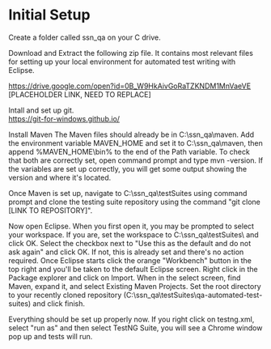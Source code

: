 Initial Setup
================

Create a folder called ssn_qa on your C drive.

Download and Extract the following zip file.  It contains most relevant files for setting up your local environment for automated test writing with Eclipse.

https://drive.google.com/open?id=0B_W9HkAivGoRaTZKNDM1MnVaeVE  [PLACEHOLDER LINK, NEED TO REPLACE]

Intall and set up git.  
https://git-for-windows.github.io/

Install Maven
The Maven files should already be in C:\ssn_qa\maven.  Add the environment variable MAVEN_HOME and set it to C:\ssn_qa\maven, then append %MAVEN_HOME\bin% to the end of the Path variable.  To check that both are correctly set, open command prompt and type mvn -version.  If the variables are set up correctly, you will get some output showing the version and where it's located.  

Once Maven is set up, navigate to C:\ssn_qa\testSuites using command prompt and clone the testing suite repository using the command "git clone [LINK TO REPOSITORY]".  

Now open Eclipse.  When you first open it, you may be prompted to select your workspace.  If you are, set the workspace to C:\ssn_qa\testSuites\ and click OK.  Select the checkbox next to "Use this as the default and do not ask again" and click OK.  If not, this is already set and there's no action required.  Once Eclipse starts click the orange "Workbench" button in the top right and you'll be taken to the default Eclipse screen.  Right click  in the Package explorer and click on Import.  When in the select screen, find Maven, expand it, and select Existing Maven Projects.  Set the root directory to your recently cloned repository (C:\ssn_qa\testSuites\qa-automated-test-suites\) and click finish.  

Everything should be set up properly now.  If you right click on testng.xml, select "run as" and then select TestNG Suite, you will see a Chrome window pop up and tests will run.  
